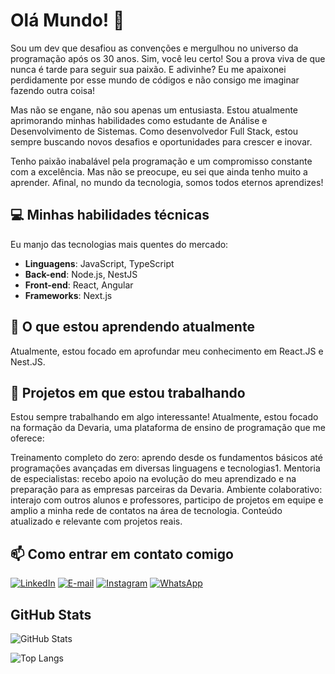 
# Olá Mundo! 👋
Sou um dev que desafiou as convenções e mergulhou no universo da programação após os 30 anos. Sim, você leu certo! Sou a prova viva de que nunca é tarde para seguir sua paixão. E adivinhe? Eu me apaixonei perdidamente por esse mundo de códigos e não consigo me imaginar fazendo outra coisa!

Mas não se engane, não sou apenas um entusiasta. Estou atualmente aprimorando minhas habilidades como estudante de Análise e Desenvolvimento de Sistemas. Como desenvolvedor Full Stack, estou sempre buscando novos desafios e oportunidades para crescer e inovar.

  Tenho paixão inabalável pela programação e um compromisso constante com a excelência. Mas não se preocupe, eu sei que ainda tenho muito a aprender. Afinal, no mundo da tecnologia, somos todos eternos aprendizes!


## 💻 Minhas habilidades técnicas

Eu manjo das tecnologias mais quentes do mercado:

- **Linguagens**: JavaScript, TypeScript
- **Back-end**: Node.js, NestJS
- **Front-end**: React, Angular
- **Frameworks**: Next.js



## 🌱 O que estou aprendendo atualmente

Atualmente, estou focado em aprofundar meu conhecimento em React.JS e Nest.JS.

## 🔭 Projetos em que estou trabalhando

Estou sempre trabalhando em algo interessante! Atualmente, estou focado na formação da Devaria, uma plataforma de ensino de programação que me oferece:

Treinamento completo do zero: aprendo desde os fundamentos básicos até programações avançadas em diversas linguagens e tecnologias1.
Mentoria de especialistas: recebo apoio na evolução do meu aprendizado e na preparação para as empresas parceiras da Devaria.
Ambiente colaborativo: interajo com outros alunos e professores, participo de projetos em equipe e amplio a minha rede de contatos na área de tecnologia.
Conteúdo atualizado e relevante com projetos reais.

## 📫 Como entrar em contato comigo

[![LinkedIn](https://img.shields.io/badge/LinkedIn-0077B5?style=for-the-badge&logo=linkedin&logoColor=white)](https://www.linkedin.com/in/wil-b-alves/)  [![E-mail](https://img.shields.io/badge/-Email-000?style=for-the-badge&logo=microsoft-outlook&logoColor=007BFF)](mailto:willtonbrito@gmail.com) [![Instagram](https://img.shields.io/badge/-Instagram-%23E4405F?style=for-the-badge&logo=instagram&logoColor=white)](https://www.instagram.com/https://www.instagram.com/https://www.instagram.com/wilton_alvs//) [![WhatsApp](https://img.shields.io/badge/WhatsApp-25D366?style=for-the-badge&logo=whatsapp&logoColor=white)](https://wa.me/5575981592295)



## GitHub Stats

![GitHub Stats](https://github-readme-stats.vercel.app/api?username=wiltondev&theme=transparent&bg_color=000&border_color=30A3DC&show_icons=true&icon_color=30A3DC&title_color=E94D5F&text_color=FFF)

![Top Langs](https://github-readme-stats-git-masterrstaa-rickstaa.vercel.app/api/top-langs/?username=wiltondev&bg_color=000&border_color=30A3DC&title_color=E94D5F&text_color=FFF)
